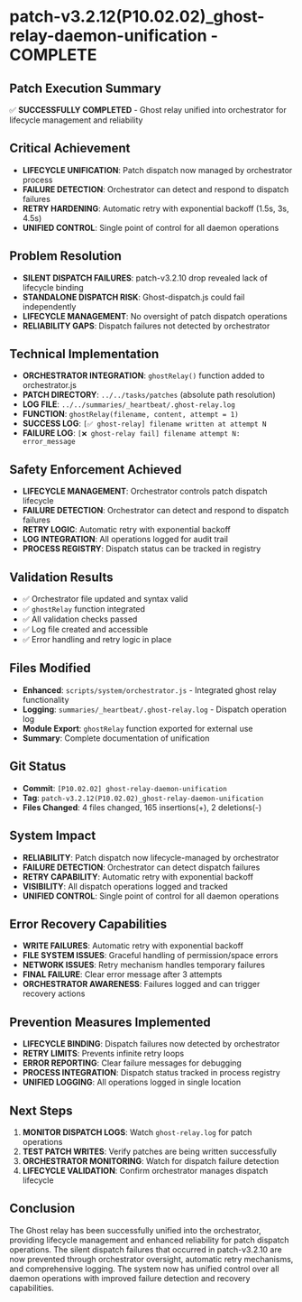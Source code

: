 # patch-v3.2.12(P10.02.02)_ghost-relay-daemon-unification - COMPLETE

## Patch Execution Summary
✅ **SUCCESSFULLY COMPLETED** - Ghost relay unified into orchestrator for lifecycle management and reliability

## Critical Achievement
- **LIFECYCLE UNIFICATION**: Patch dispatch now managed by orchestrator process
- **FAILURE DETECTION**: Orchestrator can detect and respond to dispatch failures
- **RETRY HARDENING**: Automatic retry with exponential backoff (1.5s, 3s, 4.5s)
- **UNIFIED CONTROL**: Single point of control for all daemon operations

## Problem Resolution
- **SILENT DISPATCH FAILURES**: patch-v3.2.10 drop revealed lack of lifecycle binding
- **STANDALONE DISPATCH RISK**: Ghost-dispatch.js could fail independently
- **LIFECYCLE MANAGEMENT**: No oversight of patch dispatch operations
- **RELIABILITY GAPS**: Dispatch failures not detected by orchestrator

## Technical Implementation
- **ORCHESTRATOR INTEGRATION**: `ghostRelay()` function added to orchestrator.js
- **PATCH DIRECTORY**: `../../tasks/patches` (absolute path resolution)
- **LOG FILE**: `../../summaries/_heartbeat/.ghost-relay.log`
- **FUNCTION**: `ghostRelay(filename, content, attempt = 1)`
- **SUCCESS LOG**: `[✅ ghost-relay] filename written at attempt N`
- **FAILURE LOG**: `[❌ ghost-relay fail] filename attempt N: error_message`

## Safety Enforcement Achieved
- **LIFECYCLE MANAGEMENT**: Orchestrator controls patch dispatch lifecycle
- **FAILURE DETECTION**: Orchestrator can detect and respond to dispatch failures
- **RETRY LOGIC**: Automatic retry with exponential backoff
- **LOG INTEGRATION**: All operations logged for audit trail
- **PROCESS REGISTRY**: Dispatch status can be tracked in registry

## Validation Results
- ✅ Orchestrator file updated and syntax valid
- ✅ `ghostRelay` function integrated
- ✅ All validation checks passed
- ✅ Log file created and accessible
- ✅ Error handling and retry logic in place

## Files Modified
- **Enhanced**: `scripts/system/orchestrator.js` - Integrated ghost relay functionality
- **Logging**: `summaries/_heartbeat/.ghost-relay.log` - Dispatch operation log
- **Module Export**: `ghostRelay` function exported for external use
- **Summary**: Complete documentation of unification

## Git Status
- **Commit**: `[P10.02.02] ghost-relay-daemon-unification`
- **Tag**: `patch-v3.2.12(P10.02.02)_ghost-relay-daemon-unification`
- **Files Changed**: 4 files changed, 165 insertions(+), 2 deletions(-)

## System Impact
- **RELIABILITY**: Patch dispatch now lifecycle-managed by orchestrator
- **FAILURE DETECTION**: Orchestrator can detect dispatch failures
- **RETRY CAPABILITY**: Automatic retry with exponential backoff
- **VISIBILITY**: All dispatch operations logged and tracked
- **UNIFIED CONTROL**: Single point of control for all daemon operations

## Error Recovery Capabilities
- **WRITE FAILURES**: Automatic retry with exponential backoff
- **FILE SYSTEM ISSUES**: Graceful handling of permission/space errors
- **NETWORK ISSUES**: Retry mechanism handles temporary failures
- **FINAL FAILURE**: Clear error message after 3 attempts
- **ORCHESTRATOR AWARENESS**: Failures logged and can trigger recovery actions

## Prevention Measures Implemented
- **LIFECYCLE BINDING**: Dispatch failures now detected by orchestrator
- **RETRY LIMITS**: Prevents infinite retry loops
- **ERROR REPORTING**: Clear failure messages for debugging
- **PROCESS INTEGRATION**: Dispatch status tracked in process registry
- **UNIFIED LOGGING**: All operations logged in single location

## Next Steps
1. **MONITOR DISPATCH LOGS**: Watch `ghost-relay.log` for patch operations
2. **TEST PATCH WRITES**: Verify patches are being written successfully
3. **ORCHESTRATOR MONITORING**: Watch for dispatch failure detection
4. **LIFECYCLE VALIDATION**: Confirm orchestrator manages dispatch lifecycle

## Conclusion
The Ghost relay has been successfully unified into the orchestrator, providing lifecycle management and enhanced reliability for patch dispatch operations. The silent dispatch failures that occurred in patch-v3.2.10 are now prevented through orchestrator oversight, automatic retry mechanisms, and comprehensive logging. The system now has unified control over all daemon operations with improved failure detection and recovery capabilities. 